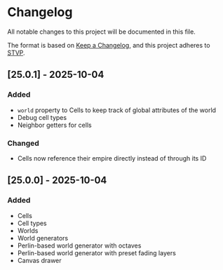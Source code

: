 # Changelog

All notable changes to this project will be documented in this file.

The format is based on [Keep a Changelog](https://keepachangelog.com/en/1.1.0/),
and this project adheres to [STVP](https://mia.kiwi/projects/stvp).

## [25.0.1] - 2025-10-04

### Added

- `world` property to Cells to keep track of global attributes of the world
- Debug cell types
- Neighbor getters for cells

### Changed

- Cells now reference their empire directly instead of through its ID

## [25.0.0] - 2025-10-04

### Added

- Cells
- Cell types
- Worlds
- World generators
- Perlin-based world generator with octaves
- Perlin-based world generator with preset fading layers
- Canvas drawer